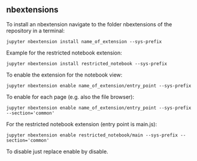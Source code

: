 

## nbextensions

To install an nbextension navigate to the folder nbextensions of the repository in a terminal:
```
jupyter nbextension install name_of_extension --sys-prefix
```
Example for the restricted notebook extension:
```
jupyter nbextension install restricted_notebook --sys-prefix

```

To enable the extension for the notebook view:
```
jupyter nbextension enable name_of_extension/entry_point --sys-prefix
```
To enable for each page (e.g. also the file browser):
```
jupyter nbextension enable name_of_extension/entry_point --sys-prefix --section='common'
```

For the restricted notebook extension (entry point is main.js):
```
jupyter nbextension enable restricted_notebook/main --sys-prefix --section='common'
```

To disable just replace enable by disable.
